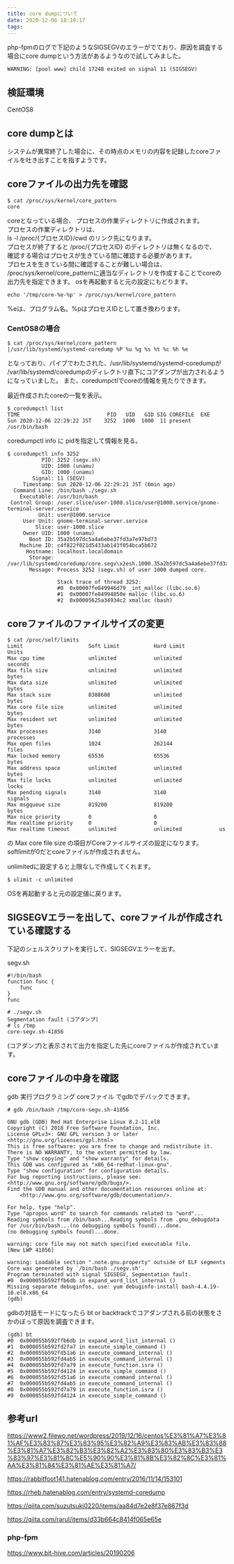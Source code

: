 ```yaml
---
title: core dumpについて
date: 2020-12-06 18:10:17
tags:
---
```



php-fpmのログで下記のようなSIGSEGVのエラーがでており、原因を調査する場合にcore dumpという方法があるようなので試してみました。
```
WARNING: [pool www] child 17248 exited on signal 11 (SIGSEGV) 
```

## 検証環境
CentOS8

## core dumpとは
システムが異常終了した場合に、その時点のメモリの内容を記録したcoreファイルを吐き出すことを指すようです。

## coreファイルの出力先を確認

```
$ cat /proc/sys/kernel/core_pattern
core
```
coreとなっている場合、
プロセスの作業ディレクトリに作成されます。  
プロセスの作業ディレクトリは、  
ls -l /proc/{プロセスID}/cwd のリンク先になります。  
プロセスが終了すると /proc/{プロセスID} のディレクトリは無くなるので、  
確認する場合はプロセスが生きている間に確認する必要があります。  
プロセスを生きている間に確認することが難しい場合は、  
/proc/sys/kernel/core_patternに適当なディレクトリを作成することでcoreの出力先を指定できます。 
osを再起動すると元の設定にもどります。
```
echo '/tmp/core-%e-%p' > /proc/sys/kernel/core_pattern
```
%eは、プログラム名。%pはプロセスIDとして置き換わります。

### CentOS8の場合
```
$ cat /proc/sys/kernel/core_pattern
|/usr/lib/systemd/systemd-coredump %P %u %g %s %t %c %h %e
```
となっており、パイブでわたされた、/usr/lib/systemd/systemd-coredumpが
/var/lib/systemd/coredumpのディレクトリ直下にコアダンプが出力されるようになっていました。
また、coredumpctlでcoreの情報を見たりできます。

最近作成されたcoreの一覧を表示。
```
$ coredumpctl list
TIME                            PID   UID   GID SIG COREFILE  EXE
Sun 2020-12-06 22:29:22 JST    3252  1000  1000  11 present   /usr/bin/bash
```
coredumpctl info に pidを指定して情報を見る。
```
$ coredumpctl info 3252
           PID: 3252 (segv.sh)
           UID: 1000 (unamu)
           GID: 1000 (unamu)
        Signal: 11 (SEGV)
     Timestamp: Sun 2020-12-06 22:29:21 JST (6min ago)
  Command Line: /bin/bash ./segv.sh
    Executable: /usr/bin/bash
 Control Group: /user.slice/user-1000.slice/user@1000.service/gnome-terminal-server.service
          Unit: user@1000.service
     User Unit: gnome-terminal-server.service
         Slice: user-1000.slice
     Owner UID: 1000 (unamu)
       Boot ID: 35a2b597dc5a4a6ebe37fd3a7e97bd73
    Machine ID: c4f822f021d5433ab143f054bca5b672
      Hostname: localhost.localdomain
       Storage: /var/lib/systemd/coredump/core.segv\x2esh.1000.35a2b597dc5a4a6ebe37fd3a7e97bd73.3252.1607261361000000.lz4
       Message: Process 3252 (segv.sh) of user 1000 dumped core.
                
                Stack trace of thread 3252:
                #0  0x00007fe849946d79 _int_malloc (libc.so.6)
                #1  0x00007fe84994850e malloc (libc.so.6)
                #2  0x00005625a34934c2 xmalloc (bash)

```


## coreファイルのファイルサイズの変更
```
$ cat /proc/self/limits
Limit                     Soft Limit           Hard Limit           Units     
Max cpu time              unlimited            unlimited            seconds   
Max file size             unlimited            unlimited            bytes     
Max data size             unlimited            unlimited            bytes     
Max stack size            8388608              unlimited            bytes     
Max core file size        unlimited            unlimited            bytes     
Max resident set          unlimited            unlimited            bytes     
Max processes             3140                 3140                 processes 
Max open files            1024                 262144               files     
Max locked memory         65536                65536                bytes     
Max address space         unlimited            unlimited            bytes     
Max file locks            unlimited            unlimited            locks     
Max pending signals       3140                 3140                 signals   
Max msgqueue size         819200               819200               bytes     
Max nice priority         0                    0                    
Max realtime priority     0                    0                    
Max realtime timeout      unlimited            unlimited            us  
```
の Max core file size の項目がCoreファイルサイズの設定になります。
softlimitが0だとcoreファイルが作成されません。

unlimitedに設定すると上限なしで作成してくれます。
```
$ ulimit -c unlimited
```
OSを再起動すると元の設定値に戻ります。

## SIGSEGVエラーを出して、coreファイルが作成されている確認する
下記のシェルスクリプトを実行して、SIGSEGVエラーを出す。  

segv.sh 
```
#!/bin/bash
function func {
    func
}
func
```

```
# ./segv.sh 
Segmentation fault (コアダンプ)
# ls /tmp
core-segv.sh-41856 
```
(コアダンプ)と表示されて出力を指定した先にcoreファイルが作成されています。

## coreファイルの中身を確認

gdb 実行プログラミング coreファイル でgdbでデバックできます。
```
# gdb /bin/bash /tmp/core-segv.sh-41856

GNU gdb (GDB) Red Hat Enterprise Linux 8.2-11.el8
Copyright (C) 2018 Free Software Foundation, Inc.
License GPLv3+: GNU GPL version 3 or later <http://gnu.org/licenses/gpl.html>
This is free software: you are free to change and redistribute it.
There is NO WARRANTY, to the extent permitted by law.
Type "show copying" and "show warranty" for details.
This GDB was configured as "x86_64-redhat-linux-gnu".
Type "show configuration" for configuration details.
For bug reporting instructions, please see:
<http://www.gnu.org/software/gdb/bugs/>.
Find the GDB manual and other documentation resources online at:
    <http://www.gnu.org/software/gdb/documentation/>.

For help, type "help".
Type "apropos word" to search for commands related to "word"...
Reading symbols from /bin/bash...Reading symbols from .gnu_debugdata for /usr/bin/bash...(no debugging symbols found)...done.
(no debugging symbols found)...done.

warning: core file may not match specified executable file.
[New LWP 41856]

warning: Loadable section ".note.gnu.property" outside of ELF segments
Core was generated by `/bin/bash ./segv.sh'.
Program terminated with signal SIGSEGV, Segmentation fault.
#0  0x000055b592ffb6db in expand_word_list_internal ()
Missing separate debuginfos, use: yum debuginfo-install bash-4.4.19-10.el8.x86_64
(gdb) 
```

gdbの対話モードになったら bt or backtrackでコアダンプされる前の状態をさかのぼって原因を調査できます。
```
(gdb) bt
#0  0x000055b592ffb6db in expand_word_list_internal ()
#1  0x000055b592fd2fa7 in execute_simple_command ()
#2  0x000055b592fd51a6 in execute_command_internal ()
#3  0x000055b592fd4ab5 in execute_command_internal ()
#4  0x000055b592fd7a79 in execute_function.isra ()
#5  0x000055b592fd4124 in execute_simple_command ()
#6  0x000055b592fd51a6 in execute_command_internal ()
#7  0x000055b592fd4ab5 in execute_command_internal ()
#8  0x000055b592fd7a79 in execute_function.isra ()
#9  0x000055b592fd4124 in execute_simple_command ()
```

## 参考url
https://www2.filewo.net/wordpress/2019/12/16/centos%E3%81%A7%E3%81%AF%E3%83%87%E3%83%95%E3%82%A9%E3%83%AB%E3%83%88%E3%81%A7%E3%82%B3%E3%82%A2%E3%83%80%E3%83%B3%E3%83%97%E3%81%8C%E5%90%90%E3%81%8B%E3%82%8C%E3%81%AA%E3%81%84%E3%81%AE%E3%81%A7/

https://rabbitfoot141.hatenablog.com/entry/2016/11/14/153101

https://rheb.hatenablog.com/entry/systemd-coredump

https://qiita.com/suzutsuki0220/items/aa84d7e2e8f37e867f3d

https://qiita.com/rarul/items/d33b664c8414f065e65e

### php-fpm
https://www.bit-hive.com/articles/20190206